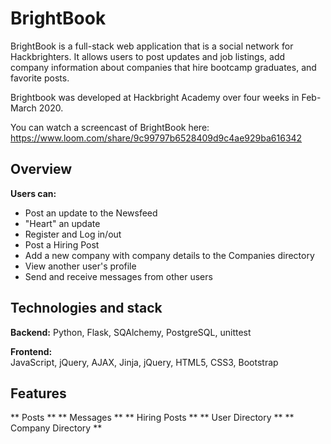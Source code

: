 # BrightBook
BrightBook is a full-stack web application that is a social network for Hackbrighters. It allows users to post updates and job listings, add company information about companies that hire bootcamp graduates, and favorite posts. 

Brightbook was developed at Hackbright Academy over four weeks in Feb-March 2020. 

You can watch a screencast of BrightBook here: https://www.loom.com/share/9c99797b6528409d9c4ae929ba616342

## Overview

**Users can:**
* Post an update to the Newsfeed
* "Heart" an update
* Register and Log in/out
* Post a Hiring Post
* Add a new company with company details to the Companies directory
* View another user's profile
* Send and receive messages from other users

## Technologies and stack
**Backend:**
Python, Flask, SQAlchemy, PostgreSQL, unittest

**Frontend:**   
JavaScript, jQuery, AJAX, Jinja, jQuery, HTML5, CSS3, Bootstrap 

## Features
** Posts **
** Messages **
** Hiring Posts **
** User Directory **
** Company Directory **
